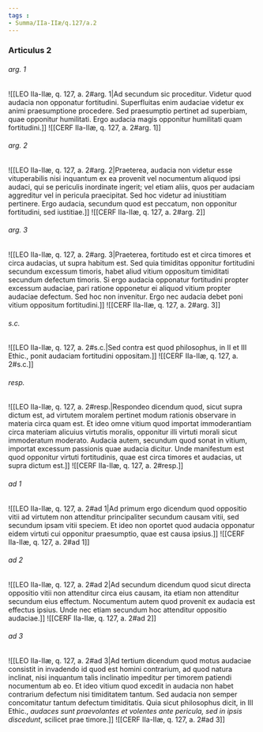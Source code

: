 ```yaml
---
tags : 
- Summa/IIa-IIæ/q.127/a.2
---
```


### Articulus 2

###### arg. 1
![[LEO IIa-IIæ, q. 127, a. 2#arg. 1|Ad secundum sic proceditur. Videtur quod audacia non opponatur fortitudini. Superfluitas enim audaciae videtur ex animi praesumptione procedere. Sed praesumptio pertinet ad superbiam, quae opponitur humilitati. Ergo audacia magis opponitur humilitati quam fortitudini.]]
![[CERF IIa-IIæ, q. 127, a. 2#arg. 1]]

###### arg. 2
![[LEO IIa-IIæ, q. 127, a. 2#arg. 2|Praeterea, audacia non videtur esse vituperabilis nisi inquantum ex ea provenit vel nocumentum aliquod ipsi audaci, qui se periculis inordinate ingerit; vel etiam aliis, quos per audaciam aggreditur vel in pericula praecipitat. Sed hoc videtur ad iniustitiam pertinere. Ergo audacia, secundum quod est peccatum, non opponitur fortitudini, sed iustitiae.]]
![[CERF IIa-IIæ, q. 127, a. 2#arg. 2]]

###### arg. 3
![[LEO IIa-IIæ, q. 127, a. 2#arg. 3|Praeterea, fortitudo est et circa timores et circa audacias, ut supra habitum est. Sed quia timiditas opponitur fortitudini secundum excessum timoris, habet aliud vitium oppositum timiditati secundum defectum timoris. Si ergo audacia opponatur fortitudini propter excessum audaciae, pari ratione opponetur ei aliquod vitium propter audaciae defectum. Sed hoc non invenitur. Ergo nec audacia debet poni vitium oppositum fortitudini.]]
![[CERF IIa-IIæ, q. 127, a. 2#arg. 3]]

###### s.c.
![[LEO IIa-IIæ, q. 127, a. 2#s.c.|Sed contra est quod philosophus, in II et III Ethic., ponit audaciam fortitudini oppositam.]]
![[CERF IIa-IIæ, q. 127, a. 2#s.c.]]

###### resp.
![[LEO IIa-IIæ, q. 127, a. 2#resp.|Respondeo dicendum quod, sicut supra dictum est, ad virtutem moralem pertinet modum rationis observare in materia circa quam est. Et ideo omne vitium quod importat immoderantiam circa materiam alicuius virtutis moralis, opponitur illi virtuti morali sicut immoderatum moderato. Audacia autem, secundum quod sonat in vitium, importat excessum passionis quae audacia dicitur. Unde manifestum est quod opponitur virtuti fortitudinis, quae est circa timores et audacias, ut supra dictum est.]]
![[CERF IIa-IIæ, q. 127, a. 2#resp.]]

###### ad 1
![[LEO IIa-IIæ, q. 127, a. 2#ad 1|Ad primum ergo dicendum quod oppositio vitii ad virtutem non attenditur principaliter secundum causam vitii, sed secundum ipsam vitii speciem. Et ideo non oportet quod audacia opponatur eidem virtuti cui opponitur praesumptio, quae est causa ipsius.]]
![[CERF IIa-IIæ, q. 127, a. 2#ad 1]]

###### ad 2
![[LEO IIa-IIæ, q. 127, a. 2#ad 2|Ad secundum dicendum quod sicut directa oppositio vitii non attenditur circa eius causam, ita etiam non attenditur secundum eius effectum. Nocumentum autem quod provenit ex audacia est effectus ipsius. Unde nec etiam secundum hoc attenditur oppositio audaciae.]]
![[CERF IIa-IIæ, q. 127, a. 2#ad 2]]

###### ad 3
![[LEO IIa-IIæ, q. 127, a. 2#ad 3|Ad tertium dicendum quod motus audaciae consistit in invadendo id quod est homini contrarium, ad quod natura inclinat, nisi inquantum talis inclinatio impeditur per timorem patiendi nocumentum ab eo. Et ideo vitium quod excedit in audacia non habet contrarium defectum nisi timiditatem tantum. Sed audacia non semper concomitatur tantum defectum timiditatis. Quia sicut philosophus dicit, in III Ethic., *audaces sunt praevolantes et volentes ante pericula, sed in ipsis discedunt*, scilicet prae timore.]]
![[CERF IIa-IIæ, q. 127, a. 2#ad 3]]

